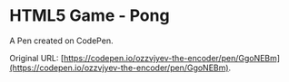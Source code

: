 # HTML5 Game - Pong

A Pen created on CodePen.

Original URL: [https://codepen.io/ozzvjyev-the-encoder/pen/GgoNEBm](https://codepen.io/ozzvjyev-the-encoder/pen/GgoNEBm).

